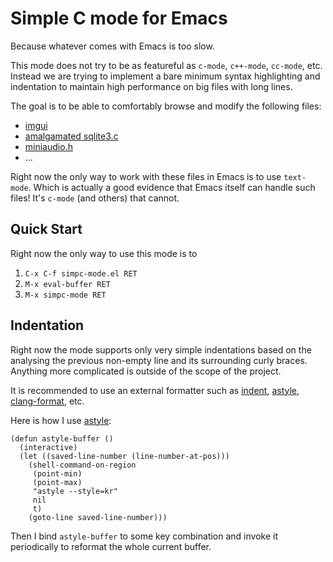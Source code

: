 # Simple C mode for Emacs

Because whatever comes with Emacs is too slow.

This mode does not try to be as featureful as `c-mode`, `c++-mode`,
`cc-mode`, etc. Instead we are trying to implement a bare minimum
syntax highlighting and indentation to maintain high performance on
big files with long lines.

The goal is to be able to comfortably browse and modify the following files:
- [imgui](https://raw.githubusercontent.com/ocornut/imgui/fb7f6cab8c322731da336e553915e944bf386e62/imgui.h)
- [amalgamated sqlite3.c](https://raw.githubusercontent.com/IreneKnapp/direct-sqlite/a74cc50c735053c7c49c487a66e7756b524db883/cbits/sqlite3.c)
- [miniaudio.h](https://raw.githubusercontent.com/mackron/miniaudio/refs/heads/master/miniaudio.h)
- ...

Right now the only way to work with these files in Emacs is to use
`text-mode`. Which is actually a good evidence that Emacs itself can
handle such files! It's `c-mode` (and others) that cannot.

## Quick Start

Right now the only way to use this mode is to

1. `C-x C-f simpc-mode.el RET`
2. `M-x eval-buffer RET`
3. `M-x simpc-mode RET`

## Indentation

Right now the mode supports only very simple indentations based on the
analysing the previous non-empty line and its surrounding curly
braces. Anything more complicated is outside of the scope of the
project.

It is recommended to use an external formatter such as
[indent](https://www.gnu.org/software/indent/),
[astyle](http://astyle.sourceforge.net/),
[clang-format](https://clang.llvm.org/docs/ClangFormat.html), etc.

Here is how I use [astyle](http://astyle.sourceforge.net/):

```emacs-lisp
(defun astyle-buffer ()
  (interactive)
  (let ((saved-line-number (line-number-at-pos)))
    (shell-command-on-region
     (point-min)
     (point-max)
     "astyle --style=kr"
     nil
     t)
    (goto-line saved-line-number)))
```

Then I bind `astyle-buffer` to some key combination and invoke it
periodically to reformat the whole current buffer.

